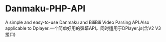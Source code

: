 # Danmaku-PHP-API
A simple and easy-to-use Danmaku and BiliBili Video Parsing API.Also applicable to Dplayer.一个简单好用的弹幕API。同时适用于DPlayer.js(含V2 V3接口)
